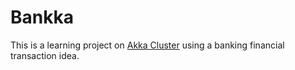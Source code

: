 # Bankka
 
This is a learning project on [Akka Cluster] using a banking financial transaction idea.



[Akka Cluster]: https://doc.akka.io/docs/akka/current/typed/index-cluster.html
